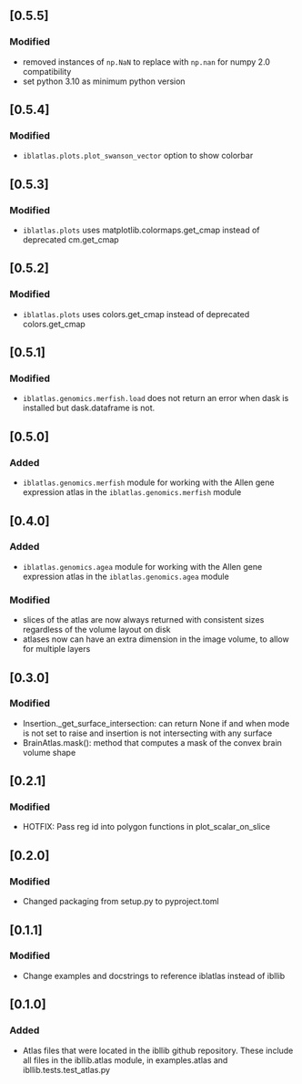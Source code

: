 ## [0.5.5]
### Modified
- removed instances of `np.NaN` to replace with `np.nan` for numpy 2.0 compatibility
- set python 3.10 as minimum python version

## [0.5.4]
### Modified
- `iblatlas.plots.plot_swanson_vector` option to show colorbar

## [0.5.3]
### Modified
- `iblatlas.plots` uses matplotlib.colormaps.get_cmap instead of deprecated cm.get_cmap

## [0.5.2]
### Modified
- `iblatlas.plots` uses colors.get_cmap instead of deprecated colors.get_cmap

## [0.5.1]
### Modified
- `iblatlas.genomics.merfish.load` does not return an error when dask is installed but
dask.dataframe is not.

## [0.5.0]
### Added
- `iblatlas.genomics.merfish` module for working with the Allen gene expression
 atlas in the `iblatlas.genomics.merfish` module

## [0.4.0]
### Added
- `iblatlas.genomics.agea` module for working with the Allen gene expression
 atlas in the `iblatlas.genomics.agea` module
### Modified
- slices of the atlas are now always returned with consistent sizes regardless of the volume layout on disk
- atlases now can have an extra dimension in the image volume, to allow for multiple layers

## [0.3.0]
### Modified
- Insertion._get_surface_intersection: can return None if and when mode is not set to raise and insertion is not intersecting with any surface
- BrainAtlas.mask(): method that computes a mask of the convex brain volume shape

## [0.2.1]

### Modified
- HOTFIX: Pass reg id into polygon functions in plot_scalar_on_slice

## [0.2.0]

### Modified
- Changed packaging from setup.py to pyproject.toml

## [0.1.1]

### Modified
- Change examples and docstrings to reference iblatlas instead of ibllib

## [0.1.0]

### Added
 - Atlas files that were located in the ibllib github repository. These include all files 
   in the ibllib.atlas module, in examples.atlas and ibllib.tests.test_atlas.py 
